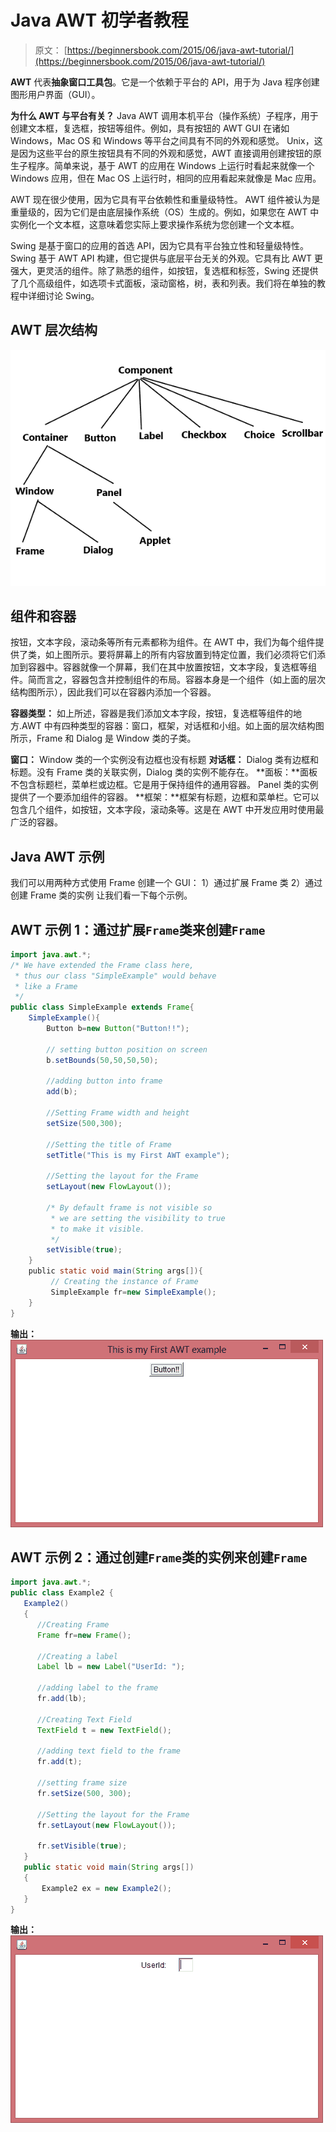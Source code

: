 # Java AWT 初学者教程

> 原文： [https://beginnersbook.com/2015/06/java-awt-tutorial/](https://beginnersbook.com/2015/06/java-awt-tutorial/)

**AWT** 代表**抽象窗口工具包**。它是一个依赖于平台的 API，用于为 Java 程序创建图形用户界面（GUI）。

**为什么 AWT 与平台有关？** Java AWT 调用本机平台（操作系统）子程序，用于创建文本框，复选框，按钮等组件。例如，具有按钮的 AWT GUI 在诸如 Windows，Mac OS 和 Windows 等平台之间具有不同的外观和感觉。 Unix，这是因为这些平台的原生按钮具有不同的外观和感觉，AWT 直接调用创建按钮的原生子程序。简单来说，基于 AWT 的应用在 Windows 上运行时看起来就像一个 Windows 应用，但在 Mac OS 上运行时，相同的应用看起来就像是 Mac 应用。

AWT 现在很少使用，因为它具有平台依赖性和重量级特性。 AWT 组件被认为是重量级的，因为它们是由底层操作系统（OS）生成的。例如，如果您在 AWT 中实例化一个文本框，这意味着您实际上要求操作系统为您创建一个文本框。

Swing 是基于窗口的应用的首选 API，因为它具有平台独立性和轻量级特性。 Swing 基于 AWT API 构建，但它提供与底层平台无关的外观。它具有比 AWT 更强大，更灵活的组件。除了熟悉的组件，如按钮，复选框和标签，Swing 还提供了几个高级组件，如选项卡式面板，滚动窗格，树，表和列表。我们将在单独的教程中详细讨论 Swing。

## AWT 层次结构

![Java AWT hierarchy diagram](img/43caf6d62a6bd94f418931c00c7d74cc.jpg)

## 组件和容器

按钮，文本字段，滚动条等所有元素都称为组件。在 AWT 中，我们为每个组件提供了类，如上图所示。要将屏幕上的所有内容放置到特定位置，我们必须将它们添加到容器中。容器就像一个屏幕，我们在其中放置按钮，文本字段，复选框等组件。简而言之，容器包含并控制组件的布局。容器本身是一个组件（如上面的层次结构图所示），因此我们可以在容器内添加一个容器。

**容器类型：**
如上所述，容器是我们添加文本字段，按钮，复选框等组件的地方.AWT 中有四种类型的容器：窗口，框架，对话框和小组。如上面的层次结构图所示，Frame 和 Dialog 是 Window 类的子类。

**窗口：** Window 类的一个实例没有边框也没有标题
**对话框：** Dialog 类有边框和标题。没有 Frame 类的关联实例，Dialog 类的实例不能存在。
**面板：**面板不包含标题栏，菜单栏或边框。它是用于保持组件的通用容器。 Panel 类的实例提供了一个要添加组件的容器。
**框架：**框架有标题，边框和菜单栏。它可以包含几个组件，如按钮，文本字段，滚动条等。这是在 AWT 中开发应用时使用最广泛的容器。

## Java AWT 示例

我们可以用两种方式使用 Frame 创建一个 GUI：
1）通过扩展 Frame 类
2）通过创建 Frame 类的实例
让我们看一下每个示例。

## AWT 示例 1：通过扩展`Frame`类来创建`Frame`

```java
import java.awt.*;
/* We have extended the Frame class here,
 * thus our class "SimpleExample" would behave
 * like a Frame
 */
public class SimpleExample extends Frame{
    SimpleExample(){  
        Button b=new Button("Button!!"); 

        // setting button position on screen
        b.setBounds(50,50,50,50);  

        //adding button into frame 
        add(b); 

        //Setting Frame width and height
        setSize(500,300); 

        //Setting the title of Frame
        setTitle("This is my First AWT example"); 

        //Setting the layout for the Frame
        setLayout(new FlowLayout());

        /* By default frame is not visible so 
         * we are setting the visibility to true 
         * to make it visible.
         */
        setVisible(true);  
    }  
    public static void main(String args[]){  
         // Creating the instance of Frame
         SimpleExample fr=new SimpleExample();  
    }
}
```

**输出：**
![AWT example 1](img/dbe1983d5f8cfad00d7b698197936246.jpg)

## AWT 示例 2：通过创建`Frame`类的实例来创建`Frame`

```java
import java.awt.*;
public class Example2 {
   Example2()
   {
      //Creating Frame    
      Frame fr=new Frame();       

      //Creating a label
      Label lb = new Label("UserId: "); 

      //adding label to the frame
      fr.add(lb);           

      //Creating Text Field
      TextField t = new TextField();

      //adding text field to the frame
      fr.add(t);

      //setting frame size
      fr.setSize(500, 300);  

      //Setting the layout for the Frame
      fr.setLayout(new FlowLayout());

      fr.setVisible(true);                
   }
   public static void main(String args[])
   {
       Example2 ex = new Example2(); 
   }
}
```

**输出：**
![AWT example 2](img/f268aa97a32fff723a86dbbeec417d64.jpg)